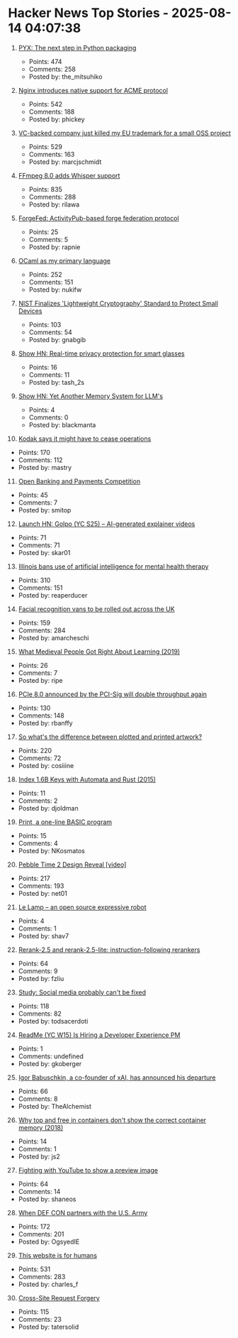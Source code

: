 # Hacker News Top Stories - 2025-08-14 04:07:38

1. [PYX: The next step in Python packaging](https://astral.sh/pyx)
   - Points: 474
   - Comments: 258
   - Posted by: the_mitsuhiko

2. [Nginx introduces native support for ACME protocol](https://blog.nginx.org/blog/native-support-for-acme-protocol)
   - Points: 542
   - Comments: 188
   - Posted by: phickey

3. [VC-backed company just killed my EU trademark for a small OSS project](undefined)
   - Points: 529
   - Comments: 163
   - Posted by: marcjschmidt

4. [FFmpeg 8.0 adds Whisper support](https://code.ffmpeg.org/FFmpeg/FFmpeg/commit/13ce36fef98a3f4e6d8360c24d6b8434cbb8869b)
   - Points: 835
   - Comments: 288
   - Posted by: rilawa

5. [ForgeFed: ActivityPub-based forge federation protocol](https://forgefed.org)
   - Points: 25
   - Comments: 5
   - Posted by: rapnie

6. [OCaml as my primary language](https://xvw.lol/en/articles/why-ocaml.html)
   - Points: 252
   - Comments: 151
   - Posted by: nukifw

7. [NIST Finalizes 'Lightweight Cryptography' Standard to Protect Small Devices](https://www.nist.gov/news-events/news/2025/08/nist-finalizes-lightweight-cryptography-standard-protect-small-devices)
   - Points: 103
   - Comments: 54
   - Posted by: gnabgib

8. [Show HN: Real-time privacy protection for smart glasses](https://github.com/PrivacyIsAllYouNeed/protector)
   - Points: 16
   - Comments: 11
   - Posted by: tash_2s

9. [Show HN: Yet Another Memory System for LLM's](https://github.com/trvon/yams)
   - Points: 4
   - Comments: 0
   - Posted by: blackmanta

10. [Kodak says it might have to cease operations](https://www.cnn.com/2025/08/12/business/kodak-survival-warning)
   - Points: 170
   - Comments: 112
   - Posted by: mastry

11. [Open Banking and Payments Competition](https://www.bitsaboutmoney.com/archive/open-banking-and-payments-competition/)
   - Points: 45
   - Comments: 7
   - Posted by: smitop

12. [Launch HN: Golpo (YC S25) – AI-generated explainer videos](https://video.golpoai.com/)
   - Points: 71
   - Comments: 71
   - Posted by: skar01

13. [Illinois bans use of artificial intelligence for mental health therapy](https://www.washingtonpost.com/nation/2025/08/12/illinois-ai-therapy-ban/)
   - Points: 310
   - Comments: 151
   - Posted by: reaperducer

14. [Facial recognition vans to be rolled out across the UK](https://news.sky.com/story/facial-recognition-vans-to-be-rolled-out-across-police-forces-in-england-13410613)
   - Points: 159
   - Comments: 284
   - Posted by: amarcheschi

15. [What Medieval People Got Right About Learning (2019)](https://www.scotthyoung.com/blog/2019/06/07/apprenticeships/)
   - Points: 26
   - Comments: 7
   - Posted by: ripe

16. [PCIe 8.0 announced by the PCI-Sig will double throughput again](https://www.servethehome.com/pcie-8-0-announced-by-the-pci-sig-will-double-throughput-again/)
   - Points: 130
   - Comments: 148
   - Posted by: rbanffy

17. [So what's the difference between plotted and printed artwork?](https://lostpixels.io/writings/the-difference-between-plotted-and-printed-artwork)
   - Points: 220
   - Comments: 72
   - Posted by: cosiiine

18. [Index 1.6B Keys with Automata and Rust (2015)](https://burntsushi.net/transducers/)
   - Points: 11
   - Comments: 2
   - Posted by: djoldman

19. [Print, a one-line BASIC program](https://10print.org)
   - Points: 15
   - Comments: 4
   - Posted by: NKosmatos

20. [Pebble Time 2 Design Reveal [video]](https://www.youtube.com/watch?v=pcPzmDePH3E)
   - Points: 217
   - Comments: 193
   - Posted by: net01

21. [Le Lamp – an open source expressive robot](https://github.com/humancomputerlab/LeLamp)
   - Points: 4
   - Comments: 1
   - Posted by: shav7

22. [Rerank-2.5 and rerank-2.5-lite: instruction-following rerankers](https://blog.voyageai.com/2025/08/11/rerank-2-5/)
   - Points: 64
   - Comments: 9
   - Posted by: fzliu

23. [Study: Social media probably can't be fixed](https://arstechnica.com/science/2025/08/study-social-media-probably-cant-be-fixed/)
   - Points: 118
   - Comments: 82
   - Posted by: todsacerdoti

24. [ReadMe (YC W15) Is Hiring a Developer Experience PM](https://readme.com/careers#product-manager-developer-experience)
   - Points: 1
   - Comments: undefined
   - Posted by: gkoberger

25. [Igor Babuschkin, a co-founder of xAI, has announced his departure](https://techcrunch.com/2025/08/13/co-founder-of-elon-musks-xai-departs-the-company/)
   - Points: 66
   - Comments: 8
   - Posted by: TheAlchemist

26. [Why top and free in containers don't show the correct container memory (2018)](https://ops.tips/blog/why-top-inside-container-wrong-memory/)
   - Points: 14
   - Comments: 1
   - Posted by: js2

27. [Fighting with YouTube to show a preview image](https://shaneosullivan.wordpress.com/2025/08/11/fighting-with-youtube-to-show-a-preview-image/)
   - Points: 64
   - Comments: 14
   - Posted by: shaneos

28. [When DEF CON partners with the U.S. Army](https://jackpoulson.substack.com/p/when-counterculture-and-empire-merge)
   - Points: 172
   - Comments: 201
   - Posted by: OgsyedIE

29. [This website is for humans](https://localghost.dev/blog/this-website-is-for-humans/)
   - Points: 531
   - Comments: 283
   - Posted by: charles_f

30. [Cross-Site Request Forgery](https://words.filippo.io/csrf/)
   - Points: 115
   - Comments: 23
   - Posted by: tatersolid

